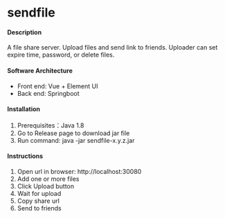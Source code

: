 # sendfile

#### Description
A file share server. Upload files and send link to friends. Uploader can set expire time, password, or delete files.

#### Software Architecture

* Front end: Vue + Element UI
* Back end: Springboot

#### Installation

1. Prerequisites：Java 1.8
1. Go to Release page to download jar file
2. Run command: java -jar sendfile-x.y.z.jar

#### Instructions

1. Open url in browser: http://localhost:30080
2. Add one or more files
3. Click Upload button
4. Wait for upload
5. Copy share url
6. Send to friends
